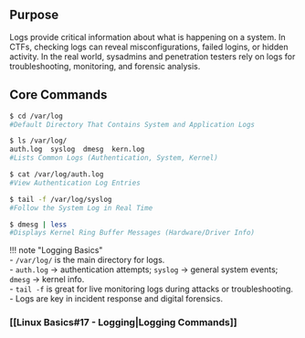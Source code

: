 ## Purpose
Logs provide critical information about what is happening on a system. In CTFs, checking logs can reveal misconfigurations, failed logins, or hidden activity. In the real world, sysadmins and penetration testers rely on logs for troubleshooting, monitoring, and forensic analysis.

## Core Commands
```bash
$ cd /var/log
#Default Directory That Contains System and Application Logs

$ ls /var/log/
auth.log  syslog  dmesg  kern.log
#Lists Common Logs (Authentication, System, Kernel)

$ cat /var/log/auth.log
#View Authentication Log Entries

$ tail -f /var/log/syslog
#Follow the System Log in Real Time

$ dmesg | less
#Displays Kernel Ring Buffer Messages (Hardware/Driver Info)
```

!!! note "Logging Basics"  
	- `/var/log/` is the main directory for logs.  
	- `auth.log` → authentication attempts; `syslog` → general system events; `dmesg` → kernel info.  
	- `tail -f` is great for live monitoring logs during attacks or troubleshooting.  
	- Logs are key in incident response and digital forensics.

### [[Linux Basics#17 - Logging|Logging Commands]]
